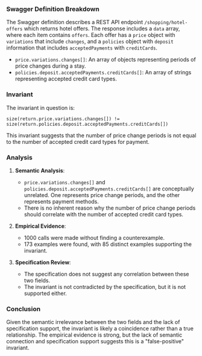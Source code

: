 ### Swagger Definition Breakdown

The Swagger definition describes a REST API endpoint `/shopping/hotel-offers` which returns hotel offers. The response includes a `data` array, where each item contains `offers`. Each offer has a `price` object with `variations` that include `changes`, and a `policies` object with `deposit` information that includes `acceptedPayments` with `creditCards`.

- `price.variations.changes[]`: An array of objects representing periods of price changes during a stay.
- `policies.deposit.acceptedPayments.creditCards[]`: An array of strings representing accepted credit card types.

### Invariant

The invariant in question is:

`size(return.price.variations.changes[]) != size(return.policies.deposit.acceptedPayments.creditCards[])`

This invariant suggests that the number of price change periods is not equal to the number of accepted credit card types for payment.

### Analysis

1. **Semantic Analysis**:
   - `price.variations.changes[]` and `policies.deposit.acceptedPayments.creditCards[]` are conceptually unrelated. One represents price change periods, and the other represents payment methods.
   - There is no inherent reason why the number of price change periods should correlate with the number of accepted credit card types.

2. **Empirical Evidence**:
   - 1000 calls were made without finding a counterexample.
   - 173 examples were found, with 85 distinct examples supporting the invariant.

3. **Specification Review**:
   - The specification does not suggest any correlation between these two fields.
   - The invariant is not contradicted by the specification, but it is not supported either.

### Conclusion

Given the semantic irrelevance between the two fields and the lack of specification support, the invariant is likely a coincidence rather than a true relationship. The empirical evidence is strong, but the lack of semantic connection and specification support suggests this is a "false-positive" invariant.
